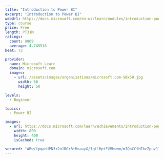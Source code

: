 ```yaml
---
title: "Introduction to Power BI"
excerpt: "Introduction to Power BI"
webUrl: https://docs.microsoft.com/en-us/learn/modules/introduction-power-bi/
type: course
price: Free
length: PT31M
ratings:
  count: 8869
  average: 4.745518
heat: 73

provider:
  name: Microsoft Learn
  domain: microsoft.com
  images:
    - url: /assets/images/organizations/microsoft.com-50x50.jpg
      width: 50
      height: 50

levels:
  - Beginner

topics:
  - Power BI

images:
  - url: https://docs.microsoft.com/learn/achievements/introduction-power-bi-social.png
    width: 800
    height: 400
    isCached: true

secured: "ABw/fpqadUPN3r2u1RGr8+MoaayG/IgLlMptFVMhwom/mIQbCCfHIkcZpuz11dNIsdP7iuqXJ8Z4406sDSwxxhZtHIoxspOyasVGjT9rc/izsoBAn5/SsND84FFqUg8/7T5TH8p5sQwek/0rgTMqp3wZf6yzqgZdIMqatiqUcKtkDduPdJX9GlGywNXnzl/3BcSQAgs9MY5GdEpo3PT0neADbYmwpSI0ZcV3o8fAQF60uYRCI0I65aPa42wFs1WeUVRvpdlOCkGnhXPjp8mirtn8yynFOiUnXVYTKjvzd02f1M+6LpWJrpleLW3f5TcaWKyihobNX7+7Js1iZPudNVFel1O22DSfK1hxNqKmCdNzKID6lwqr4vtgKwZ5f6w067vakSM7adnmYoa3FuXTmi36/V6ODJ54FOJWqJ+/LU8=;fnVNYI6hq4kkzD4quKI1Og=="
---
```


